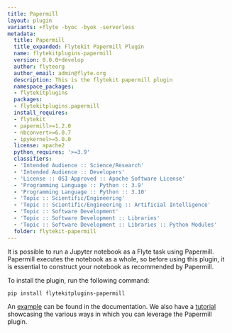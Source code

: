 ```yaml
---
title: Papermill
layout: plugin
variants: +flyte -byoc -byok -serverless
metadata:
  title: Papermill
  title_expanded: Flytekit Papermill Plugin
  name: flytekitplugins-papermill
  version: 0.0.0+develop
  author: flyteorg
  author_email: admin@flyte.org
  description: This is the flytekit papermill plugin
  namespace_packages:
  - flytekitplugins
  packages:
  - flytekitplugins.papermill
  install_requires:
  - flytekit
  - papermill>=1.2.0
  - nbconvert>=6.0.7
  - ipykernel>=5.0.0
  license: apache2
  python_requires: '>=3.9'
  classifiers:
  - 'Intended Audience :: Science/Research'
  - 'Intended Audience :: Developers'
  - 'License :: OSI Approved :: Apache Software License'
  - 'Programming Language :: Python :: 3.9'
  - 'Programming Language :: Python :: 3.10'
  - 'Topic :: Scientific/Engineering'
  - 'Topic :: Scientific/Engineering :: Artificial Intelligence'
  - 'Topic :: Software Development'
  - 'Topic :: Software Development :: Libraries'
  - 'Topic :: Software Development :: Libraries :: Python Modules'
  folder: flytekit-papermill
---
```



It is possible to run a Jupyter notebook as a Flyte task using Papermill. Papermill executes the notebook as a whole, so before using this plugin, it is essential to construct your notebook as recommended by Papermill.

To install the plugin, run the following command:

```bash
pip install flytekitplugins-papermill
```

An [example](https://docs.flyte.org/en/latest/flytesnacks/examples/papermill_plugin/index.html) can be found in the documentation. We also have a [tutorial](https://docs.flyte.org/en/latest/flytesnacks/examples/exploratory_data_analysis/index.html) showcasing the various ways in which you can leverage the Papermill plugin.
